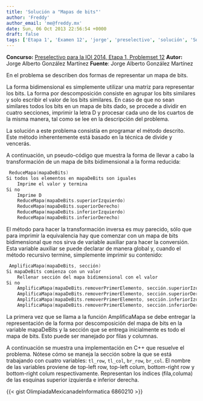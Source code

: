 ```yaml
---
title: 'Solución a "Mapas de bits"'
author: 'Freddy'
author_email: 'me@freddy.mx'
date: Sun, 06 Oct 2013 22:56:54 +0000
draft: false
tags: ['Etapa 1', 'Examen 12', 'jorge', 'preselectivo', 'solución', 'Soluciones Preselectivo 2013', 'yorch']
---
```


**Concurso:** [Preselectivo para la IOI 2014, Etapa 1, Problemset 12](https://omegaup.com/arena/IOI2014E1P12/#problems/Mapas-de-bits) **Autor:** Jorge Alberto González Martínez **Fuente**: Jorge Alberto González Martínez

En el problema se describen dos formas de representar un mapa de bits.

La forma bidimensional es simplemente utilizar una matriz para representar los bits. La forma por descomposición consiste en agrupar los bits similares y solo escribir el valor de los bits similares. En caso de que no sean similares todos los bits en un mapa de bits dado, se procede a dividir en cuatro secciones, imprimir la letra D y procesar cada uno de los cuartos de la misma manera, tal como se lee en la descripción del problema.

La solución a este problema consistía en programar el método descrito. Este método inherentemente está basado en la técnica de divide y vencerás.

A continuación, un pseudo-código que muestra la forma de llevar a cabo la transformación de un mapa de bits bidimensional a la forma reducida:

```cpp
 ReduceMapa(mapaDeBits)
Si todos los elementos en mapaDeBits son iguales
    Imprime el valor y termina
Si no
    Imprime D
    ReduceMapa(mapaDeBits.superiorIzquierdo)
    ReduceMapa(mapaDeBits.superiorDerecho)
    ReduceMapa(mapaDeBits.inferiorIzquierdo)
    ReduceMapa(mapaDeBits.inferiorDerecho) 
```

El método para hacer la transformación inversa es muy parecido, sólo que para imprimir la equivalencia hay que comenzar con un mapa de bits bidimensional que nos sirva de variable auxiliar para hacer la conversión. Esta variable auxiliar se puede declarar de manera global y, cuando el método recursivo termine, simplemente imprimir su contenido:

```cpp
 AmplificaMapa(mapaDeBits, sección)
Si mapaDeBits comienza con un valor
    Rellenar sección del mapa bidimensional con el valor
Si no
    AmplificaMapa(mapaDeBits.removerPrimerElemento, sección.superiorIzquierda)
    AmplificaMapa(mapaDeBits.removerPrimerElemento, sección.superiorDerecha)
    AmplificaMapa(mapaDeBits.removerPrimerElemento, sección.inferiorIzquierda)
    AmplificaMapa(mapaDeBits.removerPrimerElemento, sección.inferiorDerecha) 
```

La primera vez que se llama a la función AmplificaMapa se debe entregar la representación de la forma por descomposición del mapa de bits en la variable mapaDeBits y la sección que se entrega inicialmente es todo el mapa de bits. Esto puede ser manejado por filas y columnas.

A continuación se muestra una implementación en C++ que resuelve el problema. Nótese cómo se maneja la sección sobre la que se está trabajando con cuatro variables: `tl_row`, `tl_col`, `br_row`, `br_col`. El nombre de las variables proviene de top-left row, top-left colum, bottom-right row y bottom-right colum respectivamente. Representan los índices (fila,columa) de las esquinas superior izquierda e inferior derecha.

{{< gist OlimpiadaMexicanadeInformatica 6860210 >}}